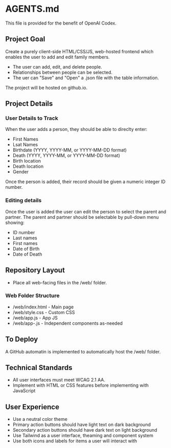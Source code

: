 # AGENTS.md
This file is provided for the benefit of OpenAI Codex.

## Project Goal
Create a purely client-side HTML/CSS/JS, web-hosted frontend which enables the user to add and edit family members.
* The user can add, edit, and delete people.
* Relationships between people can be selected.
* The uer can "Save" and "Open" a .json file with the table information.

The project will be hosted on github.io.

## Project Details

### User Details to Track
When the user adds a person, they should be able to direclty enter:
* First Names
* Lsat Names
* Birthdate (YYYY, YYYY-MM, or YYYY-MM-DD format)
* Death (YYYY, YYYY-MM, or YYYY-MM-DD format)
* Birth location
* Death location
* Gender

Once the person is added, their record should be given a numeric integer ID number. 

### Editing details
Once the user is added the user can edit the person to select the parent and partner. The parent and partner should be selectable by pull-down menu showing:
* ID number
* Last names
* First names
* Date of Birth
* Date of Death

## Repository Layout
* Place all web-facing files in the /web/ folder.

### Web Folder Structure
* /web/index.html - Main page
* /web/style.css - Custom CSS
* /web/app.js - App JS
* /web/app-<module>.js - Independent components as-needed

## To Deploy
A GitHub automatin is implemented to automatically host the /web/ folder. 

## Technical Standards
* All user interfaces must meet WCAG 2.1 AA.
* Implement with HTML or CSS features before implementing with JavaScript

## User Experience
* Use a neutral color theme
* Primary action buttons should have light text on dark background
* Secondary action buttons should have dark text on light background
* Use Tailwind as a user interface, theaming and component system
* Use both icons and labels for items a user will interact with
